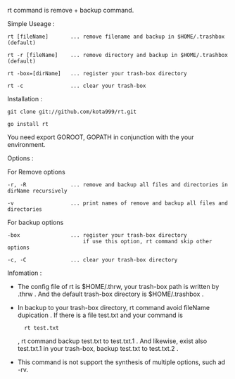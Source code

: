 rt command is remove + backup command.


Simple Useage :


    rt [fileName]       ... remove filename and backup in $HOME/.trashbox (default)

    rt -r [fileName]    ... remove directory and backup in $HOME/.trashbox (default)

    rt -box=[dirName]   ... register your trash-box directory

    rt -c               ... clear your trash-box


Installation :


    git clone git://github.com/kota999/rt.git

    go install rt

You need export GOROOT, GOPATH in conjunction with the your environment.


Options :


  For Remove options

    -r, -R              ... remove and backup all files and directories in dirName recursively

    -v                  ... print names of remove and backup all files and directories


  For backup options

    -box                ... register your trash-box directory
                            if use this option, rt command skip other options

    -c, -C              ... clear your trash-box directory



Infomation :

* The config file of rt is $HOME/.thrw, your trash-box path is written by .thrw .
And the default trash-box directory is $HOME/.trashbox .

* In backup to your trash-box directory, rt command avoid fileName dupication . If there is a file test.txt and your command is

        rt test.txt

    , rt command backup test.txt to test.txt.1 . And likewise, exist also test.txt.1 in your trash-box, backup test.txt to test.txt.2 .

* This command is not support the synthesis of multiple options, such ad -rv.

